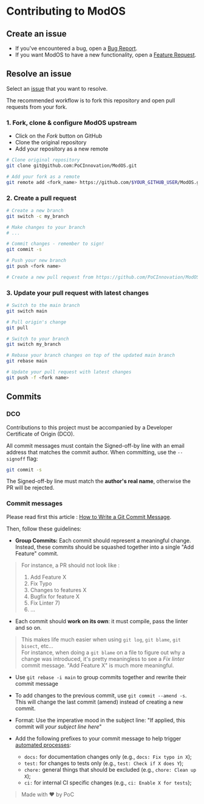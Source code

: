 # Contributing to ModOS

## Create an issue

- If you've encountered a bug, open a [Bug Report](https://github.com/PoCInnovation/ModOS/issues/new?assignees=&labels=&template=bug_report.md&title=).
- If you want ModOS to have a new functionality, open a [Feature Request](https://github.com/PoCInnovation/ModOS/issues/new?assignees=&labels=&template=feature_request.md&title=).

## Resolve an issue

Select an [issue](https://github.com/PoCInnovation/ModOS/issues) that you want to resolve.

The recommended workflow is to fork this repository and open pull requests from your fork.

### 1. Fork, clone & configure ModOS upstream

- Click on the _Fork_ button on GitHub
- Clone the original repository
- Add your repository as a new remote

```sh
# Clone original repository
git clone git@github.com:PoCInnovation/ModOS.git

# Add your fork as a remote
git remote add <fork_name> https://github.com/$YOUR_GITHUB_USER/ModOS.git
```

### 2. Create a pull request

```sh
# Create a new branch
git switch -c my_branch

# Make changes to your branch
# ...

# Commit changes - remember to sign!
git commit -s

# Push your new branch
git push <fork name>

# Create a new pull request from https://github.com/PoCInnovation/ModOS/pulls
```

### 3. Update your pull request with latest changes

```sh
# Switch to the main branch
git switch main

# Pull origin's change
git pull

# Switch to your branch
git switch my_branch

# Rebase your branch changes on top of the updated main branch
git rebase main

# Update your pull request with latest changes
git push -f <fork name>
```

## Commits

### DCO

Contributions to this project must be accompanied by a Developer Certificate of
Origin (DCO).

All commit messages must contain the Signed-off-by line with an email address that matches the commit author. When committing, use the `--signoff` flag:

```sh
git commit -s
```

The Signed-off-by line must match the **author's real name**, otherwise the PR will be rejected.

### Commit messages

Please read first this article : [How to Write a Git Commit Message](https://chris.beams.io/posts/git-commit/).

Then, follow these guidelines:

- **Group Commits:** Each commit should represent a meaningful change. Instead, these commits should be squashed together into a single "Add Feature" commit.
> For instance, a PR should not look like :
> 1) Add Feature X
> 2) Fix Typo
> 3) Changes to features X
> 5) Bugfix for feature X
> 6) Fix Linter 7)
> 7) ...

- Each commit should **work on its own**: it must compile, pass the linter and so on.
> This makes life much easier when using `git log`, `git blame`, `git bisect`, etc...\
> For instance, when doing a `git blame` on a file to figure out why a change was introduced, it's pretty meaningless to see a _Fix linter_ commit message. "Add Feature X" is much more meaningful.

- Use `git rebase -i main` to group commits together and rewrite their commit message

- To add changes to the previous commit, use `git commit --amend -s`. This will change the last commit (amend) instead of creating a new commit.

- Format: Use the imperative mood in the subject line: "If applied, this commit
  will _your subject line here_"

- Add the following prefixes to your commit message to help trigger [automated processes](https://www.conventionalcommits.org):
  - `docs:` for documentation changes only (e.g., `docs: Fix typo in X`);
  - `test:` for changes to tests only (e.g., `test: Check if X does Y`);
  - `chore:` general things that should be excluded (e.g., `chore: Clean up X`);
  - `ci:` for internal CI specific changes (e.g., `ci: Enable X for tests`);

> Made with ❤️ by PoC
